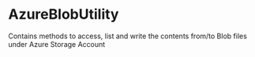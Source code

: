 # AzureBlobUtility
Contains methods to access, list and write the contents from/to Blob files under Azure Storage Account
